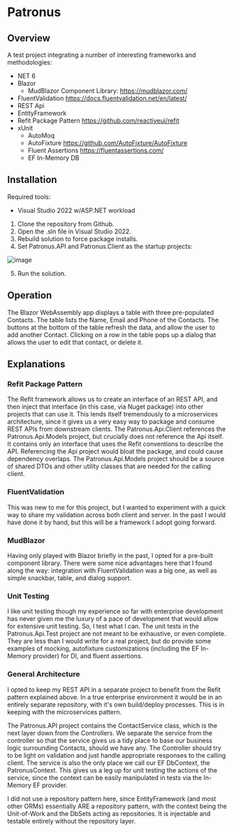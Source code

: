 # Patronus

## Overview
A test project integrating a number of interesting frameworks and methodologies:
- NET 6
- Blazor
  - MudBlazor Component Library: https://mudblazor.com/
- FluentValidation https://docs.fluentvalidation.net/en/latest/
- REST Api
- EntityFramework
- Refit Package Pattern https://github.com/reactiveui/refit
- xUnit
  - AutoMoq
  - AutoFixture https://github.com/AutoFixture/AutoFixture
  - Fluent Assertions https://fluentassertions.com/
  - EF In-Memory DB
  
## Installation
Required tools:
 - Visual Studio 2022 w/ASP.NET workload
 
1. Clone the repository from Github.
2. Open the .sln file in Visual Studio 2022.
3. Rebuild solution to force package installs.
4. Set Patronus.API and Patronus.Client as the startup projects:

 ![image](https://user-images.githubusercontent.com/842330/177230796-e1936fa8-8371-478c-9938-c9006f6fc0d2.png)

5. Run the solution.

## Operation
The Blazor WebAssembly app displays a table with three pre-populated Contacts. The table lists the Name, Email and Phone of the Contacts.
The buttons at the bottom of the table refresh the data, and allow the user to add another Contact.
Clicking on a row in the table pops up a dialog that allows the user to edit that contact, or delete it.

## Explanations
### Refit Package Pattern
The Refit framework allows us to create an interface of an REST API, and then inject that interface (in this case, via Nuget package) into other projects that can use it. This lends itself tremendously to a microservices architecture, since it gives us a very easy way to package and consume REST APIs from downstream clients.
The Patronus.Api.Client references the Patronus.Api.Models project, but crucially does not reference the Api itself. It contains only an interface that uses the Refit conventions to describe the API. Referencing the Api project would bloat the package, and could cause dependency overlaps.
The Patronus.Api.Models project should be a source of shared DTOs and other utility classes that are needed for the calling client.

### FluentValidation
This was new to me for this project, but I wanted to experiment with a quick way to share my validation across both client and server. In the past I would have done it by hand, but this will be a framework I adopt going forward. 

### MudBlazor
Having only played with Blazor briefly in the past, I opted for a pre-built component library. There were some nice advantages here that I found along the way: integration with FluentValidation was a big one, as well as simple snackbar, table, and dialog support.

### Unit Testing
I like unit testing though my experience so far with enterprise development has never given me the luxury of a pace of development that would allow for extensive unit testing. So, I test what I can. The unit tests in the Patronus.Api.Test project are not meant to be exhaustive, or even complete. They are less than I would write for a real project, but do provide some examples of mocking, autofixture customizations (including the EF In-Memory provider) for DI, and fluent assertions.

### General Architecture
I opted to keep my REST API in a separate project to benefit from the Refit pattern explained above. In a true enterprise environment it would be in an entirely separate repository, with it's own build/deploy processes. This is in keeping with the microservices pattern.

The Patronus.API project contains the ContactService class, which is the next layer down from the Controllers. We separate the service from the controller so that the service gives us a tidy place to base our business logic surrounding Contacts, should we have any. The Controller should try to be light on validation and just handle appropriate responses to the calling client.
The service is also the only place we call our EF DbContext, the PatronusContext. This gives us a leg up for unit testing the actions of the service, since the context can be easily manipulated in tests via the In-Memory EF provider.

I did not use a repository pattern here, since EntityFramework (and most other ORMs) essentially ARE a repository pattern, with the context being the Unit-of-Work and the DbSets acting as repositories. It is injectable and testable entirely without the repository layer.


